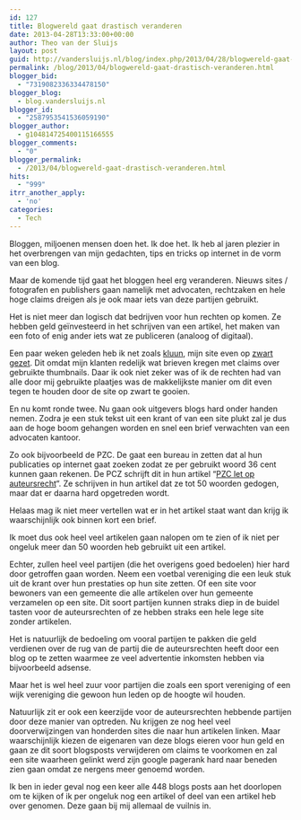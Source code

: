 ```yaml
---
id: 127
title: Blogwereld gaat drastisch veranderen
date: 2013-04-28T13:33:00+00:00
author: Theo van der Sluijs
layout: post
guid: http://vandersluijs.nl/blog/index.php/2013/04/28/blogwereld-gaat-drastisch-veranderen/
permalink: /blog/2013/04/blogwereld-gaat-drastisch-veranderen.html
blogger_bid:
  - "7319082336334478150"
blogger_blog:
  - blog.vandersluijs.nl
blogger_id:
  - "2587953541536059190"
blogger_author:
  - g104814725400115166555
blogger_comments:
  - "0"
blogger_permalink:
  - /2013/04/blogwereld-gaat-drastisch-veranderen.html
hits:
  - "999"
itrr_another_apply:
  - 'no'
categories:
  - Tech
---
```

Bloggen, miljoenen mensen doen het. Ik doe het. Ik heb al jaren plezier in het overbrengen van mijn gedachten, tips en tricks op internet in de vorm van een blog.

Maar de komende tijd gaat het bloggen heel erg veranderen. Nieuws sites / fotografen en publishers gaan namelijk met advocaten, rechtzaken en hele hoge claims dreigen als je ook maar iets van deze partijen gebruikt.<!--more-->

Het is niet meer dan logisch dat bedrijven voor hun rechten op komen. Ze hebben geld geïnvesteerd in het schrijven van een artikel, het maken van een foto of enig ander iets wat ze publiceren (analoog of digitaal).

Een paar weken geleden heb ik net zoals <a href="http://www.kluun.nl/" target="_blank">kluun</a>, mijn site even op <a title="Site op zwart" href="https://vandersluijs.nl/2013/03/alle-plaatjes-weg-door-aankomende-rechtzaken.html" target="_blank">zwart gezet</a>. Dit omdat mijn klanten redelijk wat brieven kregen met claims over gebruikte thumbnails. Daar ik ook niet zeker was of ik de rechten had van alle door mij gebruikte plaatjes was de makkelijkste manier om dit even tegen te houden door de site op zwart te gooien.

En nu komt ronde twee. Nu gaan ook uitgevers blogs hard onder handen nemen. Zodra je een stuk tekst uit een krant of van een site plukt zal je dus aan de hoge boom gehangen worden en snel een brief verwachten van een advocaten kantoor.

Zo ook bijvoorbeeld de PZC. De gaat een bureau in zetten dat al hun publicaties op internet gaat zoeken zodat ze per gebruikt woord 36 cent kunnen gaan rekenen. De PCZ schrijft dit in hun artikel &#8220;[PZC let op auteursrecht](http://www.pzc.nl/copyright/pzc-let-op-auteursrecht-1.3788090)&#8220;. Ze schrijven in hun artikel dat ze tot 50 woorden gedogen, maar dat er daarna hard opgetreden wordt.

Helaas mag ik niet meer vertellen wat er in het artikel staat want dan krijg ik waarschijnlijk ook binnen kort een brief.

Ik moet dus ook heel veel artikelen gaan nalopen om te zien of ik niet per ongeluk meer dan 50 woorden heb gebruikt uit een artikel.

Echter, zullen heel veel partijen (die het overigens goed bedoelen) hier hard door getroffen gaan worden. Neem een voetbal vereniging die een leuk stuk uit de krant over hun prestaties op hun site zetten. Of een site voor bewoners van een gemeente die alle artikelen over hun gemeente verzamelen op een site. Dit soort partijen kunnen straks diep in de buidel tasten voor de auteursrechten of ze hebben straks een hele lege site zonder artikelen.

Het is natuurlijk de bedoeling om vooral partijen te pakken die geld verdienen over de rug van de partij die de auteursrechten heeft door een blog op te zetten waarmee ze veel advertentie inkomsten hebben via bijvoorbeeld adsense.

Maar het is wel heel zuur voor partijen die zoals een sport vereniging of een wijk vereniging die gewoon hun leden op de hoogte wil houden.

Natuurlijk zit er ook een keerzijde voor de auteursrechten hebbende partijen door deze manier van optreden. Nu krijgen ze nog heel veel doorverwijzingen van honderden sites die naar hun artikelen linken. Maar waarschijnlijk kiezen de eigenaren van deze blogs eieren voor hun geld en gaan ze dit soort blogsposts verwijderen om claims te voorkomen en zal een site waarheen gelinkt werd zijn google pagerank hard naar beneden zien gaan omdat ze nergens meer genoemd worden.

Ik ben in ieder geval nog een keer alle 448 blogs posts aan het doorlopen om te kijken of ik per ongeluk nog een artikel of deel van een artikel heb over genomen. Deze gaan bij mij allemaal de vuilnis in.

&nbsp;